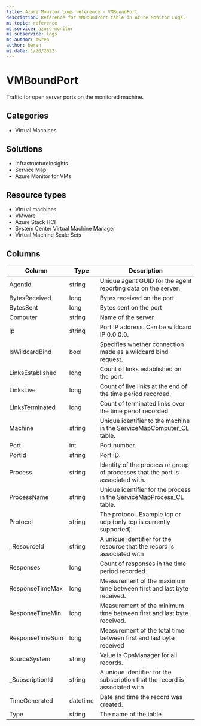 ```yaml
---
title: Azure Monitor Logs reference - VMBoundPort
description: Reference for VMBoundPort table in Azure Monitor Logs.
ms.topic: reference
ms.service: azure-monitor
ms.subservice: logs
ms.author: bwren
author: bwren
ms.date: 1/20/2022
---
```


# VMBoundPort

 Traffic for open server ports on the monitored machine.

## Categories

- Virtual Machines
## Solutions

- InfrastructureInsights
- Service Map
- Azure Monitor for VMs
## Resource types

- Virtual machines
- VMware
- Azure Stack HCI
- System Center Virtual Machine Manager
- Virtual Machine Scale Sets




## Columns

| Column | Type | Description |
| --- | --- | --- |
| AgentId | string | Unique agent GUID for the agent reporting data on the server. |
| BytesReceived | long | Bytes received on the port |
| BytesSent | long | Bytes sent on the port |
| Computer | string | Name of the server |
| Ip | string | Port IP address. Can be wildcard IP 0.0.0.0. |
| IsWildcardBind | bool | Specifies whether connection made as a wildcard bind request. |
| LinksEstablished | long | Count of links established on the port. |
| LinksLive | long | Count of live links at the end of the time period recorded. |
| LinksTerminated | long | Count of terminated links over the time periof recorded. |
| Machine | string | Unique identifier to the machine in the ServiceMapComputer_CL table. |
| Port | int | Port number. |
| PortId | string | Port ID. |
| Process | string | Identity of the process or group of processes that the port is associated with. |
| ProcessName | string | Unique identifier for the process in the ServiceMapProcess_CL table. |
| Protocol | string | The protocol. Example tcp or udp (only tcp is currently supported). |
| _ResourceId | string | A unique identifier for the resource that the record is associated with |
| Responses | long | Count of responses in the time period recorded. |
| ResponseTimeMax | long | Measurement of the maximum time between first and last byte received. |
| ResponseTimeMin | long | Measurement of the minimum time between first and last byte received. |
| ResponseTimeSum | long | Measurement of the total time between first and last byte received |
| SourceSystem | string | Value is OpsManager for all records. |
| _SubscriptionId | string | A unique identifier for the subscription that the record is associated with |
| TimeGenerated | datetime | Date and time the record was created. |
| Type | string | The name of the table |
